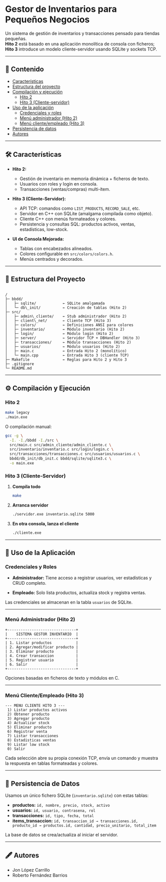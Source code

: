 # Gestor de Inventarios para Pequeños Negocios

Un sistema de gestión de inventarios y transacciones pensado para tiendas pequeñas.  
**Hito 2** está basado en una aplicación monolítica de consola con ficheros;  
**Hito 3** introduce un modelo cliente-servidor usando SQLite y sockets TCP.

---

## 📑 Contenido

- [Características](#-características)  
- [Estructura del proyecto](#-estructura-del-proyecto)  
- [Compilación y ejecución](#-compilación-y-ejecución)  
  - [Hito 2](#hito-2)  
  - [Hito 3 (Cliente-servidor)](#hito-3-cliente-servidor)  
- [Uso de la aplicación](#-uso-de-la-aplicación)  
  - [Credenciales y roles](#credenciales-y-roles)  
  - [Menú administrador (Hito 2)](#menú-administrador-hito-2)  
  - [Menú cliente/empleado (Hito 3)](#menú-clienteempleado-hito-3)  
- [Persistencia de datos](#-persistencia-de-datos)  
- [Autores](#-autores)

---

## 🛠 Características

- **Hito 2:**  
  - Gestión de inventario en memoria dinámica + ficheros de texto.  
  - Usuarios con roles y login en consola.  
  - Transacciones (ventas/compras) multi-ítem.

- **Hito 3 (Cliente-Servidor):**  
  - API TCP: comandos como `LIST_PRODUCTS`, `RECORD_SALE`, etc.  
  - Servidor en C++ con SQLite (amalgama compilada como objeto).  
  - Cliente C++ con menús formateados y colores.  
  - Persistencia y consultas SQL: productos activos, ventas, estadísticas, low-stock.

- **UI de Consola Mejorada:**  
  - Tablas con encabezados alineados.  
  - Colores configurable en `src/colors/colors.h`.  
  - Menús centrados y decorados.

---

## 📂 Estructura del Proyecto

```

/
├─ bbdd/
│   ├─ sqlite/            ← SQLite amalgamada
│   └─ db\_init/          ← Creación de tablas (Hito 2)
├─ src/
│   ├─ admin\_cliente/    ← Stub administrador (Hito 2)
│   ├─ client\_net/       ← Cliente TCP (Hito 3)
│   ├─ colors/            ← Definiciones ANSI para colores
│   ├─ inventario/        ← Módulo inventario (Hito 2)
│   ├─ login/             ← Módulo login (Hito 2)
│   ├─ server/            ← Servidor TCP + DBHandler (Hito 3)
│   ├─ transacciones/     ← Módulo transacciones (Hito 2)
│   ├─ usuarios/          ← Módulo usuarios (Hito 2)
│   ├─ main.c             ← Entrada Hito 2 (monolítico)
│   └─ main.cpp           ← Entrada Hito 3 (cliente TCP)
├─ Makefile               ← Reglas para Hito 2 y Hito 3
├─ .gitignore
└─ README.md

````

---

## ⚙️ Compilación y Ejecución

### Hito 2

```bash
make legacy
./main.exe
````

O compilación manual:

```bash
gcc -g \
  -I. -I./bbdd -I./src \
  src/main.c src/admin_cliente/admin_cliente.c \
  src/inventario/inventario.c src/login/login.c \
  src/transacciones/transacciones.c src/usuarios/usuarios.c \
  bbdd/db_init/db_init.c bbdd/sqlite/sqlite3.c \
  -o main.exe
```

### Hito 3 (Cliente-Servidor)

1. **Compila todo**

   ```bash
   make
   ```
2. **Arranca servidor**

   ```bash
   ./servidor.exe inventario.sqlite 5000
   ```
3. **En otra consola, lanza el cliente**

   ```bash
   ./cliente.exe
   ```

---

## 🚀 Uso de la Aplicación

### Credenciales y Roles

* **Administrador:**
  Tiene acceso a registrar usuarios, ver estadísticas y CRUD completo.

* **Empleado:**
  Solo lista productos, actualiza stock y registra ventas.

Las credenciales se almacenan en la tabla `usuarios` de SQLite.

---

### Menú Administrador (Hito 2)

```text
+-------------------------------+
|    SISTEMA GESTOR INVENTARIO  |
+-------------------------------+
| 1. Listar productos           |
| 2. Agregar/modificar producto |
| 3. Eliminar producto          |
| 4. Crear transaccion          |
| 5. Registrar usuario          |
| 6. Salir                      |
+-------------------------------+
```

Opciones basadas en ficheros de texto y módulos en C.

---

### Menú Cliente/Empleado (Hito 3)

```text
--- MENU CLIENTE HITO 3 ---
 1) Listar productos activos
 2) Obtener producto
 3) Agregar producto
 4) Actualizar stock
 5) Eliminar producto
 6) Registrar venta
 7) Listar transacciones
 8) Estadisticas ventas
 9) Listar low stock
 0) Salir
```

Cada selección abre su propia conexión TCP, envía un comando y muestra la respuesta en tablas formateadas y colores.

---

## 💾 Persistencia de Datos

Usamos un único fichero SQLite (`inventario.sqlite`) con estas tablas:

* **productos:** `id, nombre, precio, stock, activo`
* **usuarios:**  `id, usuario, contrasena, rol`
* **transacciones:** `id, tipo, fecha, total`
* **items\_transaccion:**
  `id, transaccion_id → transacciones.id, producto_id → productos.id, cantidad, precio_unitario, total_item`

La base de datos se crea/actualiza al iniciar el servidor.

---

## 🖋 Autores

* Jon López Carrillo
* Roberto Fernández Barrios
